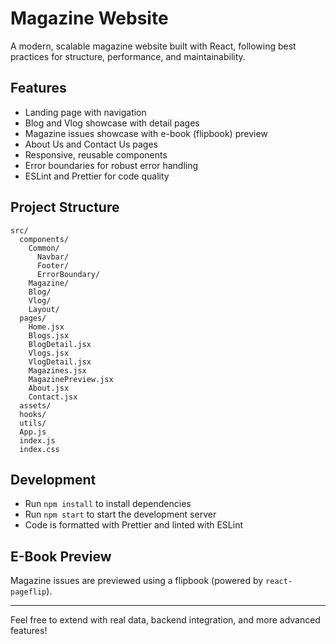 # Magazine Website

A modern, scalable magazine website built with React, following best practices for structure, performance, and maintainability.

## Features

- Landing page with navigation
- Blog and Vlog showcase with detail pages
- Magazine issues showcase with e-book (flipbook) preview
- About Us and Contact Us pages
- Responsive, reusable components
- Error boundaries for robust error handling
- ESLint and Prettier for code quality

## Project Structure

```
src/
  components/
    Common/
      Navbar/
      Footer/
      ErrorBoundary/
    Magazine/
    Blog/
    Vlog/
    Layout/
  pages/
    Home.jsx
    Blogs.jsx
    BlogDetail.jsx
    Vlogs.jsx
    VlogDetail.jsx
    Magazines.jsx
    MagazinePreview.jsx
    About.jsx
    Contact.jsx
  assets/
  hooks/
  utils/
  App.js
  index.js
  index.css
```

## Development

- Run `npm install` to install dependencies
- Run `npm start` to start the development server
- Code is formatted with Prettier and linted with ESLint

## E-Book Preview

Magazine issues are previewed using a flipbook (powered by `react-pageflip`).

---

Feel free to extend with real data, backend integration, and more advanced features!
